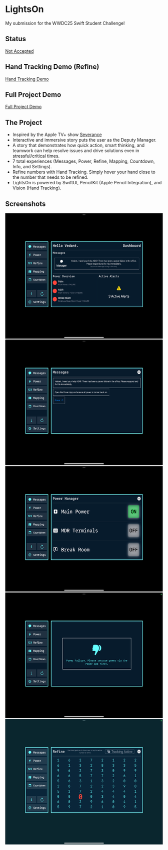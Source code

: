 # LightsOn
My submission for the WWDC25 Swift Student Challenge!

## Status
[Not Accepted](https://x.com/vedantapps/status/1905304761492234594)

## Hand Tracking Demo (Refine)
[Hand Tracking Demo](https://youtu.be/_vfYAE1pfxY) 

## Full Project Demo
[Full Project Demo](https://youtu.be/RYuhLwb-i2U) 

## The Project
- Inspired by the Apple TV+ show [Severance](https://tv.apple.com/us/show/severance/umc.cmc.1srk2goyh2q2zdxcx605w8vtx)
- Interactive and immersive story puts the user as the Deputy Manager.
- A story that demonstrates how quick action, smart thinking, and teamwork can help resolve issues and drive solutions even in stressful/critical times.
- 7 total experiences (Messages, Power, Refine, Mapping, Countdown, Info, and Settings).
- Refine numbers with Hand Tracking. Simply hover your hand close to the number that needs to be refined.
- LightsOn is powered by SwiftUI, PencilKit (Apple Pencil Integration), and Vision (Hand Tracking).

## Screenshots
<p>
  <img src="Screenshots/LightsOn-1.PNG" height="400">
  <img src="Screenshots/LightsOn-2.PNG" height="400">
  <img src="Screenshots/LightsOn-3.PNG" height="400">
  <img src="Screenshots/LightsOn-4.PNG" height="400">
  <img src="Screenshots/LightsOn-5.PNG" height="400">
</p>
